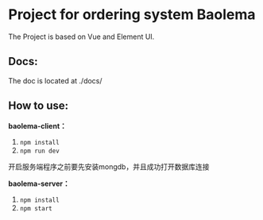 # Project for ordering system Baolema

The Project is based on Vue and Element UI.
## Docs:
The doc is located at ./docs/


## How to use:
**baolema-client：**

1. `npm install`
2. `npm run dev`

开启服务端程序之前要先安装mongdb，并且成功打开数据库连接

**baolema-server：**

1. `npm install`
2. `npm start`



